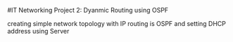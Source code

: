 #IT Networking Project 2: Dyanmic Routing using OSPF 

creating simple network topology with IP routing is OSPF
and setting DHCP address using Server
